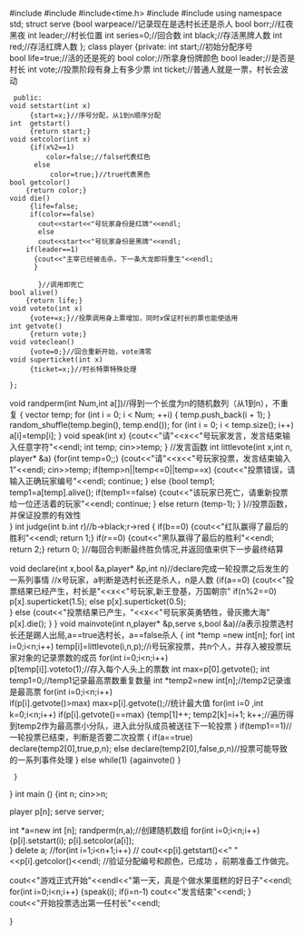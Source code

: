 #include<iostream>
#include<cstring>
#include<time.h> 
#include<vector>
#include <algorithm>
using namespace std;
struct serve
    {bool warpeace//记录现在是选村长还是杀人
	bool borr;//红夜黑夜 
    int leader;//村长位置
	int series=0;//回合数 
    int black;//存活黑牌人数 
    int red;//存活红牌人数 
    };
class player
	{private:
	        int start;//初始分配序号  
	        bool life=true;//活的还是死的 
	        bool color;//所拿身份牌颜色 
	        bool leader;//是否是村长 
	        int vote;//投票阶段有身上有多少票 
	        int ticket;//普通人就是一票，村长会波动 
	        
	 public:
	void setstart(int x)
	     {start=x;}//序号分配，从1到n顺序分配 
    int  getstart()
         {return start;}
    void setcolor(int x)
         {if(x%2==1)
		     color=false;//false代表红色 
		  else
		      color=true;}//true代表黑色 
	bool getcolor()
	    {return color;} 
    void die()
	     {life=false;
		 if(color==false)
		   cout<<start<<"号玩家身份是红牌"<<endl;
		   else
		   cout<<start<<"号玩家身份是黑牌"<<endl; 
		if(leader==1)
		  {cout<<"主宰已经被击杀，下一条大龙即将重生"<<endl; 
		  }
		      
		   }//调用即死亡 
	bool alive()
	    {return life;}
	void voteto(int x)
	     {vote+=x;}//投票调用身上票增加，同时x保证村长的票也能使适用 
	int getvote()
	     {return vote;}
	void voteclean()
	     {vote=0;}//回合重新开始，vote清零 
	void superticket(int x)
	     {ticket=x;}//村长特票特殊处理 
	     
	};
void randperm(int Num,int a[])//得到一个长度为n的随机数列（从1到n），不重复 
 {
     vector<int> temp;
     for (int i = 0; i < Num; ++i)
     {
         temp.push_back(i + 1);
     }
     random_shuffle(temp.begin(), temp.end());
     for (int i = 0; i < temp.size(); i++)
     a[i]=temp[i];
 }
void speak(int x)
     {cout<<"请"<<x<<"号玩家发言，发言结束输入任意字符"<<endl;
	  int temp;
	  cin>>temp; 
	  } //发言函数 
int littlevote(int x,int n, player* &a)
    {for(int temp=0;;)
	    {cout<<"请"<<x<<"号玩家投票，发言结束输入1"<<endl;
	    cin>>temp;
	    if(temp>n||temp<=0||temp==x)
	       {cout<<"投票错误，请输入正确玩家编号"<<endl; 
	       continue;
	       }
	    else
	       {bool temp1;
		   temp1=a[temp].alive();
		   if(temp1==false)
		      {cout<<"该玩家已死亡，请重新投票给一位还活着的玩家"<<endl;
			  continue; 
			  }
		   else
		      return (temp-1);
		   }
	    }//投票函数，并保证投票的有效性  
	}
int judge(int b.int r)//b->black;r->red
     {
	 if(b==0)
	    {cout<<"红队赢得了最后的胜利"<<endl;
		 return 1;}
	 if(r==0)
	   {cout<<"黑队赢得了最后的胜利"<<endl;
		 return 2;}
	 return 0; 
	 }//每回合判断最终胜负情况,并返回值来供下一步最终结算
	 
void declare(int x,bool &a,player* &p,int n)//declare完成一轮投票之后发生的一系列事情 
//x号玩家，a判断是选村长还是杀人，n是人数 
{if(a==0)
        {cout<<"投票结果已经产生，村长是"<<x<<"号玩家,新王登基，万国朝宗"
        if(n%2==0)
          p[x].superticket(1.5);
        else
          p[x].superticket(0.5);	 
        }
   else
   {cout<<"投票结果已产生，"<<x<<"号玩家英勇牺牲，骨灰撒大海"
    p[x].die();
   }
 } 
void mainvote(int n,player* &p,serve s,bool &a)//a表示投票选村长还是踢人出局,a==true选村长，a==false杀人 
     {
     int *temp =new int[n];
     for( int i=0;i<n;i++)
     temp[i]=littlevote(i,n,p);//i号玩家投票，共n个人，并存入被投票玩家对象的记录票数的成员 
     for(int i=0;i<n;i++)   
        p[temp[i]].voteto(1);//存入每个人头上的票数
     int max=p[0].getvote();
     int temp1=0;//temp1记录最高票数重复数量
     int *temp2=new int[n];//temp2记录谁是最高票 
     for(int i=0;i<n;i++)    
        if(p[i].getvote()>max)
     max=p[i].getvote();//统计最大值 
     for(int i=0 ,int k=0;i<n;i++)
        if(p[i].getvote()==max)
          {temp[1]++;
           temp2[k]=i+1;
           k++;//遍历得到temp2作为最高票小分队，进入此分队成员被送往下一轮投票 
	      }
     if(temp1==1)//一轮投票已结束，判断是否要二次投票 
       {
		 if(a==true) 
	        declare(temp2[0],true,p,n);
	     else 
	        declare(temp2[0],false,p,n)//投票可能导致的一系列事件处理 
       }
     else
       while(1)
       {againvote() 
	   }
	  
     
	  
	
	 }  
} 
int main ()
{int n;
cin>>n;

player p[n]; 
serve server; 
        
int *a=new int [n];
randperm(n,a);//创建随机数组 
for(int i=0;i<n;i++)
{p[i].setstart(i);
p[i].setcolor(a[i]);  
}
delete a;
         //for(int i=1;i<n+1;i++)
        //  cout<<p[i].getstart()<<"  "<<p[i].getcolor()<<endl;
		 //验证分配编号和颜色，已成功 ，前期准备工作做完。 

cout<<"游戏正式开始"<<endl<<"第一天，真是个做水果蛋糕的好日子"<<endl;
for(int i=0;i<n;i++)
    {speak(i);
	if(i=n-1)
	 cout<<"发言结束"<<endl;
	 }	
cout<<"开始投票选出第一任村长"<<endl;

}
	
		
		
		
